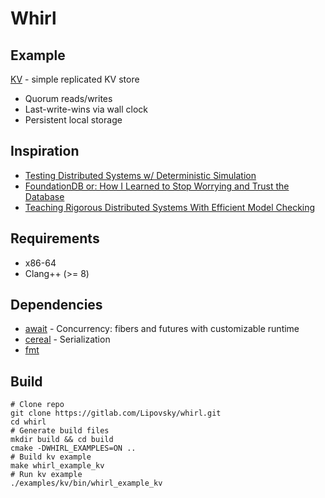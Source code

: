 # Whirl 

## Example

[KV](/examples/kv/main.cpp) - simple replicated KV store

- Quorum reads/writes
- Last-write-wins via wall clock
- Persistent local storage

## Inspiration

- [Testing Distributed Systems w/ Deterministic Simulation](https://www.youtube.com/watch?v=4fFDFbi3toc)
- [FoundationDB or: How I Learned to Stop Worrying and Trust the Database](https://www.youtube.com/watch?v=OJb8A6h9jQQ&list=PLSE8ODhjZXjagqlf1NxuBQwaMkrHXi-iz&index=22)
- [Teaching Rigorous Distributed Systems With Efficient Model Checking](https://ellismichael.com/papers/dslabs-eurosys19.pdf)

## Requirements

- x86-64
- Clang++ (>= 8)

## Dependencies

- [await](https://gitlab.com/Lipovsky/await) - Concurrency: fibers and futures with customizable runtime
- [cereal](https://github.com/USCiLab/cereal) - Serialization
- [fmt](https://github.com/fmtlib/fmt)

## Build

```shell
# Clone repo
git clone https://gitlab.com/Lipovsky/whirl.git 
cd whirl
# Generate build files
mkdir build && cd build
cmake -DWHIRL_EXAMPLES=ON ..
# Build kv example
make whirl_example_kv
# Run kv example
./examples/kv/bin/whirl_example_kv